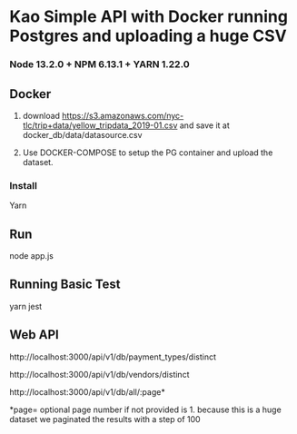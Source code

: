 # Kao Simple API with Docker running Postgres and uploading a huge CSV

### Node 13.2.0 + NPM 6.13.1 + YARN 1.22.0

## Docker

1. download https://s3.amazonaws.com/nyc-tlc/trip+data/yellow_tripdata_2019-01.csv and save it at docker_db/data/datasource.csv

2. Use DOCKER-COMPOSE to setup the PG container and upload the dataset. 


### Install
Yarn

## Run 
node app.js 

## Running Basic Test
yarn jest

## Web API 

http://localhost:3000/api/v1/db/payment_types/distinct

http://localhost:3000/api/v1/db/vendors/distinct

http://localhost:3000/api/v1/db/all/:page*

*page= optional page number if not provided is 1.
because this is a huge dataset we paginated the results with a step of 100 

